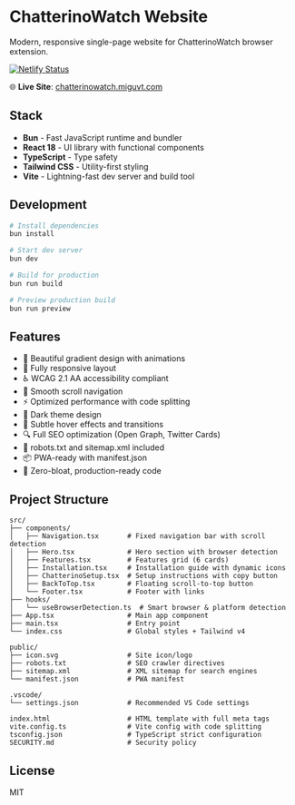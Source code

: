 # ChatterinoWatch Website

Modern, responsive single-page website for ChatterinoWatch browser extension.

[![Netlify Status](https://api.netlify.com/api/v1/badges/bb3e16f6-ca9e-4448-b8b7-e0a5c68937f5/deploy-status)](https://app.netlify.com/sites/YOUR-SITE-NAME/deploys)

🌐 **Live Site**: [chatterinowatch.miguvt.com](https://chatterinowatch.miguvt.com)

## Stack

- **Bun** - Fast JavaScript runtime and bundler
- **React 18** - UI library with functional components
- **TypeScript** - Type safety
- **Tailwind CSS** - Utility-first styling
- **Vite** - Lightning-fast dev server and build tool

## Development

```bash
# Install dependencies
bun install

# Start dev server
bun dev

# Build for production
bun run build

# Preview production build
bun run preview
```

## Features

- 🎨 Beautiful gradient design with animations
- 📱 Fully responsive layout
- ♿ WCAG 2.1 AA accessibility compliant
- 🎯 Smooth scroll navigation
- ⚡ Optimized performance with code splitting
- 🌙 Dark theme design
- 💫 Subtle hover effects and transitions
- 🔍 Full SEO optimization (Open Graph, Twitter Cards)
- 🤖 robots.txt and sitemap.xml included
- 📦 PWA-ready with manifest.json
- 🚀 Zero-bloat, production-ready code

## Project Structure

```
src/
├── components/
│   ├── Navigation.tsx       # Fixed navigation bar with scroll detection
│   ├── Hero.tsx             # Hero section with browser detection
│   ├── Features.tsx         # Features grid (6 cards)
│   ├── Installation.tsx     # Installation guide with dynamic icons
│   ├── ChatterinoSetup.tsx  # Setup instructions with copy button
│   ├── BackToTop.tsx        # Floating scroll-to-top button
│   └── Footer.tsx           # Footer with links
├── hooks/
│   └── useBrowserDetection.ts  # Smart browser & platform detection
├── App.tsx                  # Main app component
├── main.tsx                 # Entry point
└── index.css                # Global styles + Tailwind v4

public/
├── icon.svg                 # Site icon/logo
├── robots.txt               # SEO crawler directives
├── sitemap.xml              # XML sitemap for search engines
└── manifest.json            # PWA manifest

.vscode/
└── settings.json            # Recommended VS Code settings

index.html                   # HTML template with full meta tags
vite.config.ts               # Vite config with code splitting
tsconfig.json                # TypeScript strict configuration
SECURITY.md                  # Security policy
```

## License

MIT
